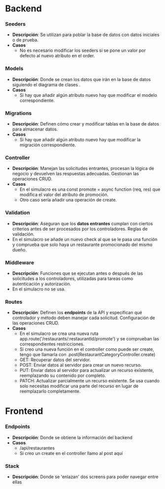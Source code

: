 # Backend

### Seeders

- **Descripción**: Se utilizan para poblar la base de datos con datos iniciales o de prueba.
- **Casos**
    - No es necesario modificar los seeders si se pone un valor por defecto al nuevo atributo en el order.

### Models

- **Descripción**: Donde se crean los datos que irán en la base de datos siguiendo el diagrama de clases .
- **Casos**
    - Si hay que añadir algún atributo nuevo hay que modificar el modelo correspondiente.

### Migrations

- **Descripción**: Definen cómo crear y modificar tablas en la base de datos para almacenar datos.
- **Casos**
    - Si hay que añadir algún atributo nuevo hay que modificar la migración correspondiente.

### Controller

- **Descripción**: Manejan las solicitudes entrantes, procesan la lógica de negocio y devuelven las respuestas adecuadas. Gestionan las operaciones CRUD. 
- **Casos**
    - En el simulacro es una const promote = async function (req, res) que modifica el valor del atributo de promoción.
    - Otro caso sería añadir una operación de create.    

### Validation

- **Descripción**: Aseguran que los **datos entrantes** cumplan con ciertos criterios antes de ser procesados por los controladores. Reglas de validación.
- En el simulacro se añade un nuevo check al que se le pasa una función y comprueba que solo haya un restaurante promocionado del mismo dueño.

### Middleware

- **Descripción**: Funciones que se ejecutan antes o después de las solicitudes a los controladores, utilizadas para tareas como autenticación y autorización.
- En el simulacro no se usa.

### Routes

- **Descripción**: Definen los **endpoints** de la API y especifican qué controlador y método deben manejar cada solicitud. Configuración de las operaciones CRUD.
- **Casos**
    - En el simulacro se crea una nueva ruta app.route('/restaurants/:restaurantId/promote') y se comprueban las correspondientes restricciones.
    - Si creo una nueva función en el controller como puede ser create, tengo que llamarla con .post(RestaurantCategoryController.create)
  - GET: Recuperar datos del servidor.
  - POST: Enviar datos al servidor para crear un nuevo recurso.
  - PUT: Enviar datos al servidor para actualizar un recurso existente, reemplazando su contenido por completo.
  - PATCH: Actualizar parcialmente un recurso existente. Se usa cuando solo necesitas modificar una parte del recurso en lugar de reemplazarlo completamente.


# Frontend

### Endpoints

- **Descripción**: Donde se obtiene la información del backend
- **Casos**
    - /api/restaurantes
    - Si creo un create en el controller llamo al post aquí
 
### Stack

- **Descripción**: Donde se 'enlazan' dos screens para poder navegar entre ellas




